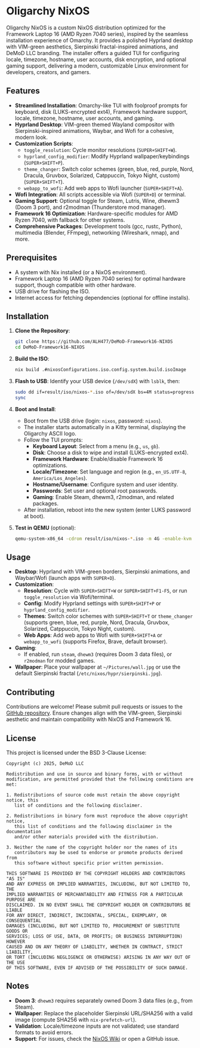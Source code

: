# Oligarchy NixOS

Oligarchy NixOS is a custom NixOS distribution optimized for the Framework Laptop 16 (AMD Ryzen 7040 series), inspired by the seamless installation experience of Omarchy. It provides a polished Hyprland desktop with VIM-green aesthetics, Sierpinski fractal-inspired animations, and DeMoD LLC branding. The installer offers a guided TUI for configuring locale, timezone, hostname, user accounts, disk encryption, and optional gaming support, delivering a modern, customizable Linux environment for developers, creators, and gamers.

## Features

- **Streamlined Installation**: Omarchy-like TUI with foolproof prompts for keyboard, disk (LUKS-encrypted ext4), Framework hardware support, locale, timezone, hostname, user accounts, and gaming.
- **Hyprland Desktop**: VIM-green themed Wayland compositor with Sierpinski-inspired animations, Waybar, and Wofi for a cohesive, modern look.
- **Customization Scripts**:
  - `toggle_resolution`: Cycle monitor resolutions (`SUPER+SHIFT+W`).
  - `hyprland_config_modifier`: Modify Hyprland wallpaper/keybindings (`SUPER+SHIFT+P`).
  - `theme_changer`: Switch color schemes (green, blue, red, purple, Nord, Dracula, Gruvbox, Solarized, Catppuccin, Tokyo Night, custom) (`SUPER+SHIFT+T`).
  - `webapp_to_wofi`: Add web apps to Wofi launcher (`SUPER+SHIFT+A`).
- **Wofi Integration**: All scripts accessible via Wofi (`SUPER+D`) or terminal.
- **Gaming Support**: Optional toggle for Steam, Lutris, Wine, dhewm3 (Doom 3 port), and r2modman (Thunderstore mod manager).
- **Framework 16 Optimization**: Hardware-specific modules for AMD Ryzen 7040, with fallback for other systems.
- **Comprehensive Packages**: Development tools (gcc, rustc, Python), multimedia (Blender, FFmpeg), networking (Wireshark, nmap), and more.

## Prerequisites

- A system with Nix installed (or a NixOS environment).
- Framework Laptop 16 (AMD Ryzen 7040 series) for optimal hardware support, though compatible with other hardware.
- USB drive for flashing the ISO.
- Internet access for fetching dependencies (optional for offline installs).

## Installation

1. **Clone the Repository**:
   ```bash
   git clone https://github.com/ALH477/DeMoD-Framework16-NIXOS
   cd DeMoD-Framework16-NIXOS
   ```

2. **Build the ISO**:
   ```bash
   nix build .#nixosConfigurations.iso.config.system.build.isoImage
   ```

3. **Flash to USB**:
   Identify your USB device (`/dev/sdX`) with `lsblk`, then:
   ```bash
   sudo dd if=result/iso/nixos-*.iso of=/dev/sdX bs=4M status=progress
   sync
   ```

4. **Boot and Install**:
   - Boot from the USB drive (login: `nixos`, password: `nixos`).
   - The installer starts automatically in a Kitty terminal, displaying the Oligarchy ASCII logo.
   - Follow the TUI prompts:
     - **Keyboard Layout**: Select from a menu (e.g., `us`, `gb`).
     - **Disk**: Choose a disk to wipe and install (LUKS-encrypted ext4).
     - **Framework Hardware**: Enable/disable Framework 16 optimizations.
     - **Locale/Timezone**: Set language and region (e.g., `en_US.UTF-8`, `America/Los_Angeles`).
     - **Hostname/Username**: Configure system and user identity.
     - **Passwords**: Set user and optional root passwords.
     - **Gaming**: Enable Steam, dhewm3, r2modman, and related packages.
   - After installation, reboot into the new system (enter LUKS password at boot).

5. **Test in QEMU** (optional):
   ```bash
   qemu-system-x86_64 -cdrom result/iso/nixos-*.iso -m 4G -enable-kvm -cpu host
   ```

## Usage

- **Desktop**: Hyprland with VIM-green borders, Sierpinski animations, and Waybar/Wofi (launch apps with `SUPER+D`).
- **Customization**:
  - **Resolution**: Cycle with `SUPER+SHIFT+W` or `SUPER+SHIFT+F1-F5`, or run `toggle_resolution` via Wofi/terminal.
  - **Config**: Modify Hyprland settings with `SUPER+SHIFT+P` or `hyprland_config_modifier`.
  - **Themes**: Switch color schemes with `SUPER+SHIFT+T` or `theme_changer` (supports green, blue, red, purple, Nord, Dracula, Gruvbox, Solarized, Catppuccin, Tokyo Night, custom).
  - **Web Apps**: Add web apps to Wofi with `SUPER+SHIFT+A` or `webapp_to_wofi` (supports Firefox, Brave, default browser).
- **Gaming**:
  - If enabled, run `steam`, `dhewm3` (requires Doom 3 data files), or `r2modman` for modded games.
- **Wallpaper**: Place your wallpaper at `~/Pictures/wall.jpg` or use the default Sierpinski fractal (`/etc/nixos/hypr/sierpinski.jpg`).

## Contributing

Contributions are welcome! Please submit pull requests or issues to the [GitHub repository](https://github.com/ALH477/DeMoD-Framework16-NIXOS). Ensure changes align with the VIM-green, Sierpinski aesthetic and maintain compatibility with NixOS and Framework 16.

## License

This project is licensed under the BSD 3-Clause License:

```
Copyright (c) 2025, DeMoD LLC

Redistribution and use in source and binary forms, with or without
modification, are permitted provided that the following conditions are met:

1. Redistributions of source code must retain the above copyright notice, this
   list of conditions and the following disclaimer.

2. Redistributions in binary form must reproduce the above copyright notice,
   this list of conditions and the following disclaimer in the documentation
   and/or other materials provided with the distribution.

3. Neither the name of the copyright holder nor the names of its
   contributors may be used to endorse or promote products derived from
   this software without specific prior written permission.

THIS SOFTWARE IS PROVIDED BY THE COPYRIGHT HOLDERS AND CONTRIBUTORS "AS IS"
AND ANY EXPRESS OR IMPLIED WARRANTIES, INCLUDING, BUT NOT LIMITED TO, THE
IMPLIED WARRANTIES OF MERCHANTABILITY AND FITNESS FOR A PARTICULAR PURPOSE ARE
DISCLAIMED. IN NO EVENT SHALL THE COPYRIGHT HOLDER OR CONTRIBUTORS BE LIABLE
FOR ANY DIRECT, INDIRECT, INCIDENTAL, SPECIAL, EXEMPLARY, OR CONSEQUENTIAL
DAMAGES (INCLUDING, BUT NOT LIMITED TO, PROCUREMENT OF SUBSTITUTE GOODS OR
SERVICES; LOSS OF USE, DATA, OR PROFITS; OR BUSINESS INTERRUPTION) HOWEVER
CAUSED AND ON ANY THEORY OF LIABILITY, WHETHER IN CONTRACT, STRICT LIABILITY,
OR TORT (INCLUDING NEGLIGENCE OR OTHERWISE) ARISING IN ANY WAY OUT OF THE USE
OF THIS SOFTWARE, EVEN IF ADVISED OF THE POSSIBILITY OF SUCH DAMAGE.
```

## Notes
- **Doom 3**: `dhewm3` requires separately owned Doom 3 data files (e.g., from Steam).
- **Wallpaper**: Replace the placeholder Sierpinski URL/SHA256 with a valid image (compute SHA256 with `nix-prefetch-url`).
- **Validation**: Locale/timezone inputs are not validated; use standard formats to avoid errors.
- **Support**: For issues, check the [NixOS Wiki](https://nixos.wiki) or open a GitHub issue.